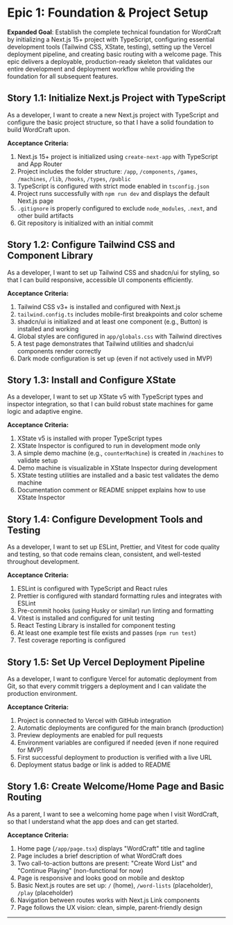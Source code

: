 # Epic 1: Foundation & Project Setup

**Expanded Goal**: Establish the complete technical foundation for WordCraft by initializing a Next.js 15+ project with TypeScript, configuring essential development tools (Tailwind CSS, XState, testing), setting up the Vercel deployment pipeline, and creating basic routing with a welcome page. This epic delivers a deployable, production-ready skeleton that validates our entire development and deployment workflow while providing the foundation for all subsequent features.

## Story 1.1: Initialize Next.js Project with TypeScript

As a developer,
I want to create a new Next.js project with TypeScript and configure the basic project structure,
so that I have a solid foundation to build WordCraft upon.

**Acceptance Criteria:**
1. Next.js 15+ project is initialized using `create-next-app` with TypeScript and App Router
2. Project includes the folder structure: `/app`, `/components`, `/games`, `/machines`, `/lib`, `/hooks`, `/types`, `/public`
3. TypeScript is configured with strict mode enabled in `tsconfig.json`
4. Project runs successfully with `npm run dev` and displays the default Next.js page
5. `.gitignore` is properly configured to exclude `node_modules`, `.next`, and other build artifacts
6. Git repository is initialized with an initial commit

## Story 1.2: Configure Tailwind CSS and Component Library

As a developer,
I want to set up Tailwind CSS and shadcn/ui for styling,
so that I can build responsive, accessible UI components efficiently.

**Acceptance Criteria:**
1. Tailwind CSS v3+ is installed and configured with Next.js
2. `tailwind.config.ts` includes mobile-first breakpoints and color scheme
3. shadcn/ui is initialized and at least one component (e.g., Button) is installed and working
4. Global styles are configured in `app/globals.css` with Tailwind directives
5. A test page demonstrates that Tailwind utilities and shadcn/ui components render correctly
6. Dark mode configuration is set up (even if not actively used in MVP)

## Story 1.3: Install and Configure XState

As a developer,
I want to set up XState v5 with TypeScript types and inspector integration,
so that I can build robust state machines for game logic and adaptive engine.

**Acceptance Criteria:**
1. XState v5 is installed with proper TypeScript types
2. XState Inspector is configured to run in development mode only
3. A simple demo machine (e.g., `counterMachine`) is created in `/machines` to validate setup
4. Demo machine is visualizable in XState Inspector during development
5. XState testing utilities are installed and a basic test validates the demo machine
6. Documentation comment or README snippet explains how to use XState Inspector

## Story 1.4: Configure Development Tools and Testing

As a developer,
I want to set up ESLint, Prettier, and Vitest for code quality and testing,
so that code remains clean, consistent, and well-tested throughout development.

**Acceptance Criteria:**
1. ESLint is configured with TypeScript and React rules
2. Prettier is configured with standard formatting rules and integrates with ESLint
3. Pre-commit hooks (using Husky or similar) run linting and formatting
4. Vitest is installed and configured for unit testing
5. React Testing Library is installed for component testing
6. At least one example test file exists and passes (`npm run test`)
7. Test coverage reporting is configured

## Story 1.5: Set Up Vercel Deployment Pipeline

As a developer,
I want to configure Vercel for automatic deployment from Git,
so that every commit triggers a deployment and I can validate the production environment.

**Acceptance Criteria:**
1. Project is connected to Vercel with GitHub integration
2. Automatic deployments are configured for the main branch (production)
3. Preview deployments are enabled for pull requests
4. Environment variables are configured if needed (even if none required for MVP)
5. First successful deployment to production is verified with a live URL
6. Deployment status badge or link is added to README

## Story 1.6: Create Welcome/Home Page and Basic Routing

As a parent,
I want to see a welcoming home page when I visit WordCraft,
so that I understand what the app does and can get started.

**Acceptance Criteria:**
1. Home page (`/app/page.tsx`) displays "WordCraft" title and tagline
2. Page includes a brief description of what WordCraft does
3. Two call-to-action buttons are present: "Create Word List" and "Continue Playing" (non-functional for now)
4. Page is responsive and looks good on mobile and desktop
5. Basic Next.js routes are set up: `/` (home), `/word-lists` (placeholder), `/play` (placeholder)
6. Navigation between routes works with Next.js Link components
7. Page follows the UX vision: clean, simple, parent-friendly design

---

